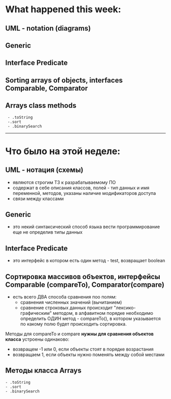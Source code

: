 # What happened this week:

## UML - notation (diagrams)


## Generic


## Interface Predicate<T>


## Sorting arrays of objects, interfaces Comparable<T>, Comparator<T>


## Arrays class methods
     - .toString
     -.sort
     - .binarySearch

________________________________________________

# Что было на этой неделе:

## UML - нотация (схемы)
- являются строгим ТЗ к разрабатываемому ПО
- содержат в себе описания классов, полей - тип данных и имя переменной, методов, 
указаны наличие модификаторов доступа
- связи между классами 

## Generic 
- это некий синтаксический способ языка вести программирование еще не определив типы данных


## Interface Predicate<T>
- это интерфейс в котором есть один метод - test, возвращает boolean


## Сортировка массивов объектов, интерфейсы Comparable<T> (compareTo), Comparator<T>(compare)
- есть всего ДВА способа сравнения поо полям:
  - сравнения численных значений (вычитанием)
  - сравнение строковых данных происходит "лексико-графическим" методом, в алфавитном порядке
необходимо определить ОДИН метод - compareTo(), в котором указывается по какому полю будет происходить 
сортировка.

Методы для compareTo и compare **нужны для сравнения объектов класса** устроены одинаково:
- возвращем -1 или 0, если объекты стоят в порядке возрастания
- возвращаем 1, если объекты нужно поменять между собой местами

## Методы класса Arrays
    - .toString
    - .sort
    - .binarySearch

